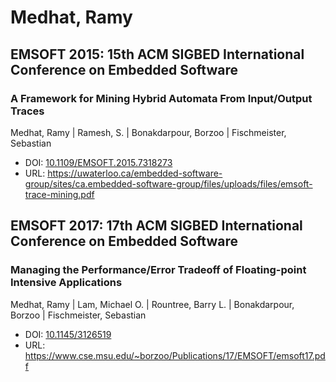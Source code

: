 # Medhat, Ramy

## EMSOFT 2015: 15th ACM SIGBED International Conference on Embedded Software

### A Framework for Mining Hybrid Automata From Input/Output Traces
Medhat, Ramy | Ramesh, S. | Bonakdarpour, Borzoo | Fischmeister, Sebastian
* DOI: [10.1109/EMSOFT.2015.7318273](https://doi.org/10.1109/EMSOFT.2015.7318273)
* URL: <https://uwaterloo.ca/embedded-software-group/sites/ca.embedded-software-group/files/uploads/files/emsoft-trace-mining.pdf>

## EMSOFT 2017: 17th ACM SIGBED International Conference on Embedded Software

### Managing the Performance/Error Tradeoff of Floating-point Intensive Applications
Medhat, Ramy | Lam, Michael O. | Rountree, Barry L. | Bonakdarpour, Borzoo | Fischmeister, Sebastian
* DOI: [10.1145/3126519](https://doi.org/10.1145/3126519)
* URL: <https://www.cse.msu.edu/~borzoo/Publications/17/EMSOFT/emsoft17.pdf>


